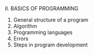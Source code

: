 
II. BASICS OF PROGRAMMING
1. General structure of a program
2. Algorithm
3. Programming languages
4. Errors
5. Steps in program development


